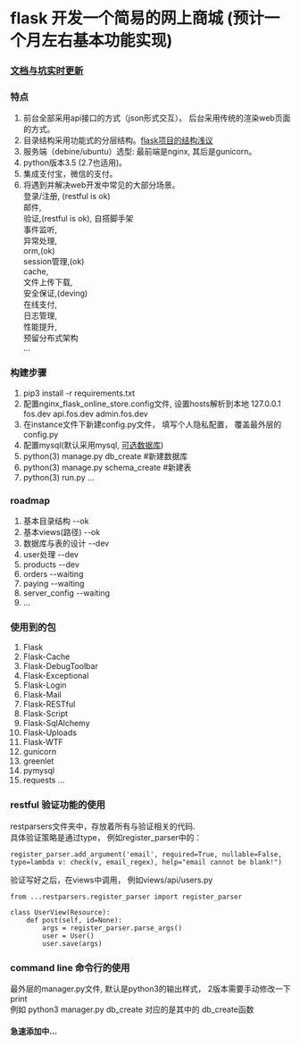 # flask 开发一个简易的网上商城 (预计一个月左右基本功能实现)

### [文档与坑实时更新](https://github.com/sunhuachuang/flask-online-store/tree/master/docs)

### 特点
1. 前台全部采用api接口的方式（json形式交互）。 后台采用传统的渲染web页面的方式。
2. 目录结构采用功能式的分层结构。[flask项目的结构浅议](https://github.com/sunhuachuang/sun-blog/blob/master/program/flask/flask-dir.md)
3. 服务端（debine/ubuntu）选型: 最前端是nginx, 其后是gunicorn。
4. python版本3.5 (2.7也适用)。
5. 集成支付宝，微信的支付。
6. 将遇到并解决web开发中常见的大部分场景。  
   登录/注册, (restful is ok)  
   邮件,  
   验证,(restful is ok), 自搭脚手架  
   事件监听,  
   异常处理,  
   orm,(ok)  
   session管理,(ok)  
   cache,  
   文件上传下载,  
   安全保证,(deving)  
   在线支付,  
   日志管理,  
   性能提升,  
   预留分布式架构  
   ...

### 构建步骤
1. pip3 install -r requirements.txt
2. 配置nginx_flask_online_store.config文件, 设置hosts解析到本地 127.0.0.1 fos.dev api.fos.dev admin.fos.dev
3. 在instance文件下新建config.py文件， 填写个人隐私配置， 覆盖最外层的config.py
4. 配置mysql(默认采用mysql, [可选数据库](http://flask-sqlalchemy.pocoo.org/2.1/config/))
5. python(3) manage.py db_create #新建数据库
6. python(3) manage.py schema_create #新建表
7. python(3) run.py
...

### roadmap
1. 基本目录结构 --ok
2. 基本views(路径) --ok
3. 数据库与表的设计 --dev
4. user处理 --dev
5. products --dev
6. orders   --waiting
7. paying   --waiting
8. server_config --waiting
9. ...

### 使用到的包
1. Flask
2. Flask-Cache
3. Flask-DebugToolbar
4. Flask-Exceptional
5. Flask-Login
6. Flask-Mail
7. Flask-RESTful
8. Flask-Script
9. Flask-SqlAlchemy
10. Flask-Uploads
11. Flask-WTF
12. gunicorn
13. greenlet
14. pymysql
15. requests
...

### restful 验证功能的使用
restparsers文件夹中，存放着所有与验证相关的代码.  
具体验证策略是通过type， 例如register_parser中的：
```
register_parser.add_argument('email', required=True, nullable=False, type=lambda v: check(v, email_regex), help="email cannot be blank!")
```

验证写好之后，在views中调用， 例如views/api/users.py
```
from ...restparsers.register_parser import register_parser

class UserView(Resource):
    def post(self, id=None):
        args = register_parser.parse_args()
        user = User()
        user.save(args)

```

### command line 命令行的使用
最外层的manager.py文件, 默认是python3的输出样式， 2版本需要手动修改一下print  
例如 python3 manager.py db_create 对应的是其中的 db_create函数

#### 急速添加中...
